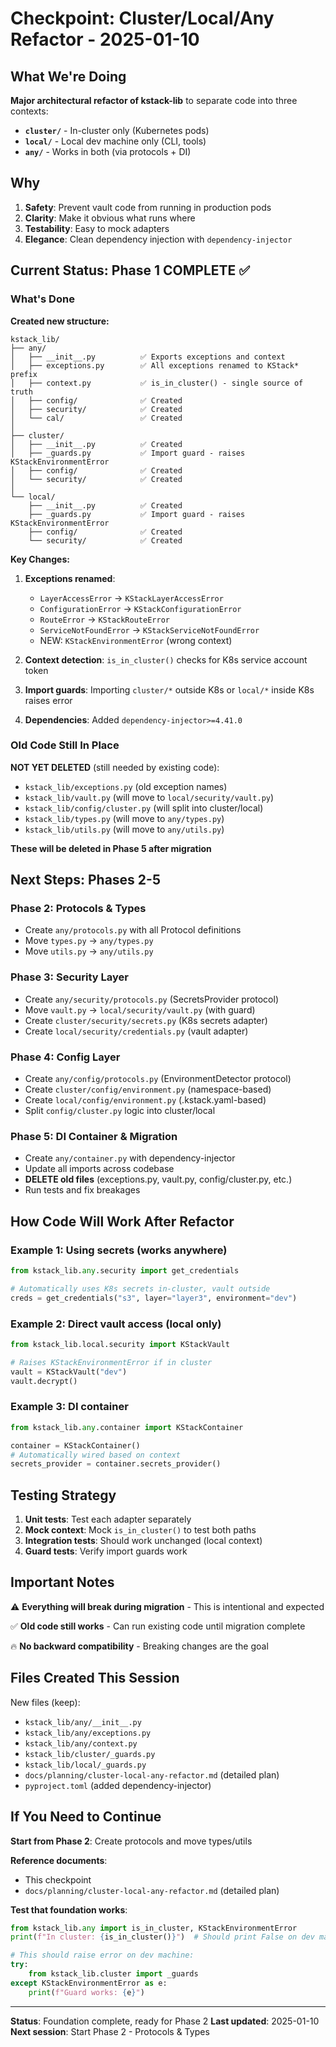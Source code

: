 # Checkpoint: Cluster/Local/Any Refactor - 2025-01-10

## What We're Doing

**Major architectural refactor of kstack-lib** to separate code into three contexts:

- **`cluster/`** - In-cluster only (Kubernetes pods)
- **`local/`** - Local dev machine only (CLI, tools)
- **`any/`** - Works in both (via protocols + DI)

## Why

1. **Safety**: Prevent vault code from running in production pods
2. **Clarity**: Make it obvious what runs where
3. **Testability**: Easy to mock adapters
4. **Elegance**: Clean dependency injection with `dependency-injector`

## Current Status: Phase 1 COMPLETE ✅

### What's Done

**Created new structure:**

```
kstack_lib/
├── any/
│   ├── __init__.py          ✅ Exports exceptions and context
│   ├── exceptions.py        ✅ All exceptions renamed to KStack* prefix
│   ├── context.py           ✅ is_in_cluster() - single source of truth
│   ├── config/              ✅ Created
│   ├── security/            ✅ Created
│   └── cal/                 ✅ Created
│
├── cluster/
│   ├── __init__.py          ✅ Created
│   ├── _guards.py           ✅ Import guard - raises KStackEnvironmentError
│   ├── config/              ✅ Created
│   └── security/            ✅ Created
│
└── local/
    ├── __init__.py          ✅ Created
    ├── _guards.py           ✅ Import guard - raises KStackEnvironmentError
    ├── config/              ✅ Created
    └── security/            ✅ Created
```

**Key Changes:**

1. **Exceptions renamed**:

   - `LayerAccessError` → `KStackLayerAccessError`
   - `ConfigurationError` → `KStackConfigurationError`
   - `RouteError` → `KStackRouteError`
   - `ServiceNotFoundError` → `KStackServiceNotFoundError`
   - NEW: `KStackEnvironmentError` (wrong context)

2. **Context detection**: `is_in_cluster()` checks for K8s service account token

3. **Import guards**: Importing `cluster/*` outside K8s or `local/*` inside K8s raises error

4. **Dependencies**: Added `dependency-injector>=4.41.0`

### Old Code Still In Place

**NOT YET DELETED** (still needed by existing code):

- `kstack_lib/exceptions.py` (old exception names)
- `kstack_lib/vault.py` (will move to `local/security/vault.py`)
- `kstack_lib/config/cluster.py` (will split into cluster/local)
- `kstack_lib/types.py` (will move to `any/types.py`)
- `kstack_lib/utils.py` (will move to `any/utils.py`)

**These will be deleted in Phase 5 after migration**

## Next Steps: Phases 2-5

### Phase 2: Protocols & Types

- Create `any/protocols.py` with all Protocol definitions
- Move `types.py` → `any/types.py`
- Move `utils.py` → `any/utils.py`

### Phase 3: Security Layer

- Create `any/security/protocols.py` (SecretsProvider protocol)
- Move `vault.py` → `local/security/vault.py` (with guard)
- Create `cluster/security/secrets.py` (K8s secrets adapter)
- Create `local/security/credentials.py` (vault adapter)

### Phase 4: Config Layer

- Create `any/config/protocols.py` (EnvironmentDetector protocol)
- Create `cluster/config/environment.py` (namespace-based)
- Create `local/config/environment.py` (.kstack.yaml-based)
- Split `config/cluster.py` logic into cluster/local

### Phase 5: DI Container & Migration

- Create `any/container.py` with dependency-injector
- Update all imports across codebase
- **DELETE old files** (exceptions.py, vault.py, config/cluster.py, etc.)
- Run tests and fix breakages

## How Code Will Work After Refactor

### Example 1: Using secrets (works anywhere)

```python
from kstack_lib.any.security import get_credentials

# Automatically uses K8s secrets in-cluster, vault outside
creds = get_credentials("s3", layer="layer3", environment="dev")
```

### Example 2: Direct vault access (local only)

```python
from kstack_lib.local.security import KStackVault

# Raises KStackEnvironmentError if in cluster
vault = KStackVault("dev")
vault.decrypt()
```

### Example 3: DI container

```python
from kstack_lib.any.container import KStackContainer

container = KStackContainer()
# Automatically wired based on context
secrets_provider = container.secrets_provider()
```

## Testing Strategy

1. **Unit tests**: Test each adapter separately
2. **Mock context**: Mock `is_in_cluster()` to test both paths
3. **Integration tests**: Should work unchanged (local context)
4. **Guard tests**: Verify import guards work

## Important Notes

⚠️ **Everything will break during migration** - This is intentional and expected

✅ **Old code still works** - Can run existing code until migration complete

🔥 **No backward compatibility** - Breaking changes are the goal

## Files Created This Session

New files (keep):

- `kstack_lib/any/__init__.py`
- `kstack_lib/any/exceptions.py`
- `kstack_lib/any/context.py`
- `kstack_lib/cluster/_guards.py`
- `kstack_lib/local/_guards.py`
- `docs/planning/cluster-local-any-refactor.md` (detailed plan)
- `pyproject.toml` (added dependency-injector)

## If You Need to Continue

**Start from Phase 2**: Create protocols and move types/utils

**Reference documents**:

- This checkpoint
- `docs/planning/cluster-local-any-refactor.md` (detailed plan)

**Test that foundation works**:

```python
from kstack_lib.any import is_in_cluster, KStackEnvironmentError
print(f"In cluster: {is_in_cluster()}")  # Should print False on dev machine

# This should raise error on dev machine:
try:
    from kstack_lib.cluster import _guards
except KStackEnvironmentError as e:
    print(f"Guard works: {e}")
```

---

**Status**: Foundation complete, ready for Phase 2
**Last updated**: 2025-01-10
**Next session**: Start Phase 2 - Protocols & Types
